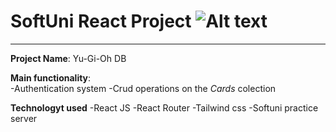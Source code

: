 # SoftUni React Project ![Alt text](https://cdn4.iconfinder.com/data/icons/logos-3/600/React.js_logo-512.png "a title")
---

**Project Name**: Yu-Gi-Oh DB

**Main functionality**:  
-Authentication system
-Crud operations on the *Cards* colection

**Technologyt used**
-React JS
-React Router
-Tailwind css
-Softuni practice server
